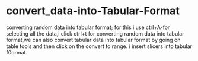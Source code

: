 # convert_data-into-Tabular-Format
converting random data into tabular format; for this i use ctrl+A-for selecting all the data,i click ctrl+t for converting random data into tabular format,we can also convert tabular data into tabular format by going on table tools and then click on the convert to range. i  insert slicers into tabular f0ormat.
